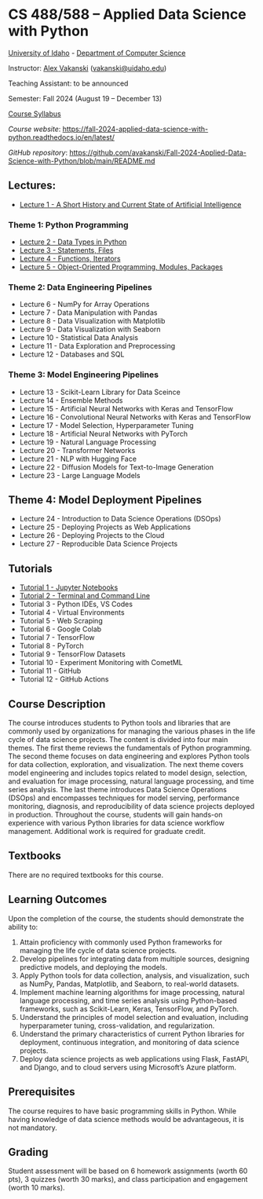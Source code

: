 # CS 488/588 – Applied Data Science with Python
[University of Idaho](https://www.uidaho.edu) - [Department of Computer Science](https://www.uidaho.edu/engr/departments/cs)

Instructor: [Alex Vakanski](https://www.webpages.uidaho.edu/vakanski/index.html) (vakanski@uidaho.edu)

Teaching Assistant: to be announced 

Semester: Fall 2024 (August 19 – December 13)

<a href="docs/Lectures/CS_488_588-Applied_Data_Science_with_Python-Syllabus.pdf">Course Syllabus</a>

*Course website*: <https://fall-2024-applied-data-science-with-python.readthedocs.io/en/latest/>

*GitHub repository*: <https://github.com/avakanski/Fall-2024-Applied-Data-Science-with-Python/blob/main/README.md>

## Lectures:
* <a href="docs/Lectures/Lecture_1-A_Short_History_of_AI/Lecture_1-A_Short_History_of_AI.pdf">Lecture 1 - A Short History and Current State of Artificial Intelligence</a>
### Theme 1: Python Programming
* <a href="docs/Lectures/Theme_1-Python_Programming/Lecture_2-Data_Types_in_Python/Lecture_2-Data_Types.ipynb">Lecture 2 - Data Types in Python</a>
* <a href="docs/Lectures/Theme_1-Python_Programming/Lecture_3-Statements,_Files/Lecture_3-Statements,_Files.ipynb">Lecture 3 - Statements, Files</a>
* <a href="docs/Lectures/Theme_1-Python_Programming/Lecture_4-Functions,_Iterators/Lecture_4-Functions,_Iterators.ipynb">Lecture 4 - Functions, Iterators</a>
* <a href="docs/Lectures/Theme_1-Python_Programming/Lecture_5-OOP,Modules,Packages/Lecture_5-OOP,Modules,Packages.ipynb">Lecture 5 - Object-Oriented Programming, Modules, Packages</a>
### Theme 2: Data Engineering Pipelines
* Lecture 6 - NumPy for Array Operations
* Lecture 7 - Data Manipulation with Pandas
* Lecture 8 - Data Visualization with Matplotlib
* Lecture 9 - Data Visualization with Seaborn
* Lecture 10 - Statistical Data Analysis
* Lecture 11 - Data Exploration and Preprocessing
* Lecture 12 - Databases and SQL
### Theme 3: Model Engineering Pipelines
* Lecture 13 - Scikit-Learn Library for Data Sceince
* Lecture 14 - Ensemble Methods
* Lecture 15 - Artificial Neural Networks with Keras and TensorFlow
* Lecture 16 - Convolutional Neural Networks with Keras and TensorFlow
* Lecture 17 - Model Selection, Hyperparameter Tuning
* Lecture 18 - Artificial Neural Networks with PyTorch
* Lecture 19 - Natural Language Processing
* Lecture 20 - Transformer Networks
* Lecture 21 - NLP with Hugging Face
* Lecture 22 - Diffusion Models for Text-to-Image Generation
* Lecture 23 - Large Language Models
## Theme 4: Model Deployment Pipelines
* Lecture 24 - Introduction to Data Science Operations (DSOps)
* Lecture 25 - Deploying Projects as Web Applications
* Lecture 26 - Deploying Projects to the Cloud
* Lecture 27 - Reproducible Data Science Projects
## Tutorials
* <a href="docs/Lectures/Tutorials/Tutorial_1-Jupyter_Notebooks/Tutorial_1-Jupyter_Notebooks.ipynb">Tutorial 1 - Jupyter Notebooks</a>
* <a href="docs/Lectures/Tutorials/Tutorial_2-Terminal_and_Command_Line/Tutorial_2-Terminal_and_Command_Line.ipynb">Tutorial 2 - Terminal and Command Line</a>
* Tutorial 3 - Python IDEs, VS Codes
* Tutorial 4 - Virtual Environments
* Tutorial 5 - Web Scraping
* Tutorial 6 - Google Colab
* Tutorial 7 - TensorFlow
* Tutorial 8 - PyTorch
* Tutorial 9 - TensorFlow Datasets
* Tutorial 10 - Experiment Monitoring with CometML
* Tutorial 11 - GitHub
* Tutorial 12 - GitHub Actions

## Course Description
The course introduces students to Python tools and libraries that are commonly used by organizations for managing the various phases in the life cycle of data science projects. The content is divided into four main themes. The first theme reviews the fundamentals of Python programming. The second theme focuses on data engineering and explores Python tools for data collection, exploration, and visualization. The next theme covers model engineering and includes topics related to model design, selection, and evaluation for image processing, natural language processing, and time series analysis. The last theme introduces Data Science Operations (DSOps) and encompasses techniques for model serving, performance monitoring, diagnosis, and reproducibility of data science projects deployed in production. Throughout the course, students will gain hands-on experience with various Python libraries for data science workflow management. Additional work is required for graduate credit.

## Textbooks
There are no required textbooks for this course.

## Learning Outcomes
Upon the completion of the course, the students should demonstrate the ability to:
1.	Attain proficiency with commonly used Python frameworks for managing the life cycle of data science projects.
2.	Develop pipelines for integrating data from multiple sources, designing predictive models, and deploying the models.
3.	Apply Python tools for data collection, analysis, and visualization, such as NumPy, Pandas, Matplotlib, and Seaborn, to real-world datasets.
4.	Implement machine learning algorithms for image processing, natural language processing, and time series analysis using Python-based frameworks, such as Scikit-Learn, Keras, TensorFlow, and PyTorch.
5.	Understand the principles of model selection and evaluation, including hyperparameter tuning, cross-validation, and regularization.  
6.	Understand the primary characteristics of current Python libraries for deployment, continuous integration, and monitoring of data science projects.
7.	Deploy data science projects as web applications using Flask, FastAPI, and Django, and to cloud servers using Microsoft’s Azure platform.

## Prerequisites
The course requires to have basic programming skills in Python. While having knowledge of data science methods would be advantageous, it is not mandatory.

## Grading
Student assessment will be based on 6 homework assignments (worth 60 pts), 3 quizzes (worth 30 marks), and class participation and engagement (worth 10 marks).

